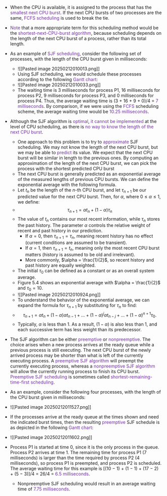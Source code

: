 
- When the CPU is available, it is assigned to the process that has the <span style="color:rgb(112, 48, 160)">smallest</span> <span style="color:rgb(112, 48, 160)">next CPU burst</span>. If the next CPU bursts of two processes are the same, <span style="color:rgb(112, 48, 160)">FCFS</span> <span style="color:rgb(112, 48, 160)">scheduling</span> is used to break the tie.
- <span style="color:rgb(112, 48, 160)">Note</span> that a more appropriate term for this scheduling method would be the <span style="color:rgb(112, 48, 160)">shortest-next-CPU-burst algorithm</span>, because scheduling depends on the length of the next CPU burst of a process, rather than its total length.
- As an example of <span style="color:rgb(112, 48, 160)">SJF scheduling</span>, consider the following set of processes, with the length of the CPU burst given in milliseconds:
	- ![[Pasted image 20250212010013.png]]
	- Using SJF scheduling, we would schedule these processes according to the following <span style="color:rgb(112, 48, 160)">Gantt chart</span>:
	- ![[Pasted image 20250212010033.png]]
	- The waiting time is 3 milliseconds for process P1, 16 milliseconds for process P2, 9 milliseconds for process P3, and 0 milliseconds for process P4. Thus, the average waiting time is (3 + 16 + 9 + 0)/4 = <span style="color:rgb(112, 48, 160)">7 milliseconds</span>. By comparison, if we were using the <span style="color:rgb(112, 48, 160)">FCFS</span> scheduling scheme, the average waiting time would be <span style="color:rgb(112, 48, 160)">10.25 milliseconds</span>.

- Although the SJF algorithm is <span style="color:rgb(112, 48, 160)">optimal</span>, <span style="color:rgb(112, 48, 160)">it cannot be implemented</span> at the level of CPU scheduling, as there is <span style="color:rgb(112, 48, 160)">no way to know the length of the next CPU burst</span>. 
	- One approach to this problem is to try to <span style="color:rgb(112, 48, 160)">approximate</span> SJF scheduling. We may not know the length of the next CPU burst, but we may be able to <span style="color:rgb(112, 48, 160)">predict</span> its value. We expect that the next CPU burst will be similar in length to the previous ones. By computing an approximation of the length of the next CPU burst, we can pick the process with the shortest predicted CPU burst
	- The next CPU burst is generally predicted as an exponential average of the measured lengths of previous CPU bursts. We can define the exponential average with the following formula.
	- Let $t_n$ be the length of the $n$-th CPU burst, and let $\tau_{n+1}$ be our predicted value for the next CPU burst. Then, for $\alpha$, where $0 \leq \alpha \leq 1$, we define:
	- $$
\tau_{n+1} = \alpha t_n + (1 - \alpha)\tau_n
$$
	- The value of $t_n$ contains our most recent information, while $\tau_n$ stores the past history. The parameter $\alpha$ controls the relative weight of recent and past history in our prediction.
		- If $\alpha = 0$, then $\tau_{n+1} = \tau_n$, meaning recent history has no effect (current conditions are assumed to be transient).  
		- If $\alpha = 1$, then $\tau_{n+1} = t_n$, meaning only the most recent CPU burst matters (history is assumed to be old and irrelevant).  
		- More commonly, $\alpha = \frac{1}{2}$, so recent history and past history are equally weighted.  
	- The initial $\tau_0$ can be defined as a constant or as an overall system average.  
	- Figure 5.4 shows an exponential average with $\alpha = \frac{1}{2}$ and $\tau_0 = 10$.
	- ![[Pasted image 20250212010924.png]]
	- To understand the behavior of the exponential average, we can expand the formula for $\tau_{n+1}$ by substituting for $\tau_n$ to find: 
	- $$ \tau_{n+1} = \alpha t_n + (1 - \alpha) \alpha t_{n-1} + \dots + (1 - \alpha)^j \alpha t_{n-j} + \dots + (1 - \alpha)^{n+1} \tau_0. $$
	- Typically, $\alpha$ is less than 1. As a result, $(1 - \alpha)$ is also less than 1, and each successive term has less weight than its predecessor.

- The SJF algorithm can be either <span style="color:rgb(112, 48, 160)">preemptive</span> or <span style="color:rgb(112, 48, 160)">nonpreemptive</span>. The choice arises when a new process arrives at the ready queue while a previous process is still executing. The next CPU burst of the newly arrived process may be shorter than what is left of the currently executing process. A<span style="color:rgb(112, 48, 160)"> preemptive SJF algorithm</span> will preempt the currently executing process, whereas a <span style="color:rgb(112, 48, 160)">nonpreemptive SJF algorithm</span> will allow the currently running process to finish its CPU burst. <span style="color:rgb(112, 48, 160)">Preemptive SJF scheduling</span> is sometimes called<span style="color:rgb(112, 48, 160)"> shortest-remaining-time-first scheduling</span>.

- As an example, consider the following four processes, with the length of the CPU burst given in milliseconds:
- ![[Pasted image 20250212011527.png]]
- If the processes arrive at the ready queue at the times shown and need the indicated burst times, then the resulting <span style="color:rgb(112, 48, 160)">preemptive</span> SJF schedule is as depicted in the following <span style="color:rgb(112, 48, 160)">Gantt chart</span>:
- ![[Pasted image 20250212011602.png]]
- Process P1 is started at time 0, since it is the only process in the queue. Process P2 arrives at time 1. The remaining time for process P1 (7 milliseconds) is larger than the time required by process P2 (4 milliseconds), so process P1 is preempted, and process P2 is scheduled. The average waiting time for this example is \[(10 − 1) + (1 − 1) + (17 − 2) + (5 − 3)]/4 = 26/4 = <span style="color:rgb(112, 48, 160)">6.5 milliseconds</span>. 
	- Nonpreemptive SJF scheduling would result in an average waiting time of <span style="color:rgb(112, 48, 160)">7.75 milliseconds</span>.
